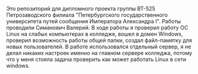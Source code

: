 Это репозиторий для дипломного проекта группы ВТ-525 Петрозаводского филиала "Петербургского государственного университета путей сообщения Императора Александра I". Работы проводили Симанович Валерий.
В ходе работы я проверил работу ОС Linux на слабых компьютерах в колледже, вошел в домен Windows, проверил возможность работы общей папки, создал файл-памятку для новых пользователей.
В работе использовался отдельный сервер, я не делал никаких настроек именно на главном сервере колледжа, потому что у меня стояла задача проверить как может работать Linux в сети windows.
